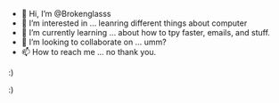 - 👋 Hi, I’m @Brokenglasss
- 👀 I’m interested in ... leanring different things about computer
- 🌱 I’m currently learning ... about how to tpy faster, emails, and stuff.
- 💞️ I’m looking to collaborate on ... umm?
- 📫 How to reach me ... no thank you. 

<!--- :)
Brokenglasss/Brokenglasss is a ✨ special ✨ repository because its `README.md` (this file) appears on your GitHub profile.
You can click the Preview link to take a look at your changes.
---> :)
:)
